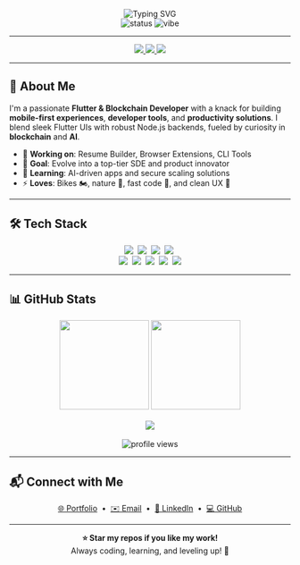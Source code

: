 <!-- ===================== -->
<!--  Urjit Upadhyay README -->
<!-- ===================== -->

<p align="center">
  <img src="https://readme-typing-svg.demolab.com?font=Inter&weight=600&size=38&duration=3500&pause=500&color=00A9FF&center=true&vCenter=true&width=820&lines=Hey%2C+I'm+Urjit+Upadhyay!;Flutter+%26+Blockchain+Innovator;Crafting+Impactful+Digital+Experiences" alt="Typing SVG"/>

  <br/>
  <img src="https://img.shields.io/badge/Status-Building%20Daily-0ea5e9?style=for-the-badge&logo=codeigniter&logoColor=white" alt="status" />
  <img src="https://img.shields.io/badge/Vibe-✨%20Creative-FFD700?style=for-the-badge" alt="vibe" />
</p>

---

<p align="center">
  <a href="https://urjitupadhyayportfolioo-five.vercel.app/" title="Portfolio">
    <img src="https://img.shields.io/badge/Portfolio-Explore%20My%20Work-1e293b?style=for-the-badge&logo=vercel&logoColor=white" />
  </a>
  <a href="https://www.linkedin.com/in/urjit-upadhyay-049428236/" title="LinkedIn">
    <img src="https://img.shields.io/badge/LinkedIn-Let%27s%20Connect-0077B5?style=for-the-badge&logo=linkedin&logoColor=white" />
  </a>
  <a href="https://github.com/urjitupadhya" title="GitHub">
    <img src="https://img.shields.io/badge/GitHub-See%20My%20Code-181717?style=for-the-badge&logo=github&logoColor=white" />
  </a>
</p>

---

## 🚀 About Me

I'm a passionate **Flutter & Blockchain Developer** with a knack for building **mobile-first experiences**, **developer tools**, and **productivity solutions**. I blend sleek Flutter UIs with robust Node.js backends, fueled by curiosity in **blockchain** and **AI**.

- 🔭 **Working on**: Resume Builder, Browser Extensions, CLI Tools  
- 🎯 **Goal**: Evolve into a top-tier SDE and product innovator  
- 🌱 **Learning**: AI-driven apps and secure scaling solutions  
- ⚡ **Loves**: Bikes 🏍️, nature 🌳, fast code 🚀, and clean UX 🎨

---

## 🛠️ Tech Stack

<p align="center">
  <img src="https://img.shields.io/badge/Flutter-02569B?logo=flutter&logoColor=white&style=flat-square" />&nbsp;
  <img src="https://img.shields.io/badge/Dart-0175C2?logo=dart&logoColor=white&style=flat-square" />&nbsp;
  <img src="https://img.shields.io/badge/React-20232A?logo=react&logoColor=61DAFB&style=flat-square" />&nbsp;
  <img src="https://img.shields.io/badge/Next.js-000000?logo=nextdotjs&logoColor=white&style=flat-square" />&nbsp;
  <br/>
  <img src="https://img.shields.io/badge/Node.js-339933?logo=node.js&logoColor=white&style=flat-square" />&nbsp;
  <img src="https://img.shields.io/badge/JavaScript-F7DF1E?logo=javascript&logoColor=black&style=flat-square" />&nbsp;
  <img src="https://img.shields.io/badge/MongoDB-47A248?logo=mongodb&logoColor=white&style=flat-square" />&nbsp;
  <img src="https://img.shields.io/badge/Firebase-FFCA28?logo=firebase&logoColor=black&style=flat-square" />&nbsp;
  <img src="https://img.shields.io/badge/Vercel-000000?logo=vercel&logoColor=white&style=flat-square" />
</p>

---

## 📊 GitHub Stats

<p align="center">
  <img src="https://github-readme-stats.vercel.app/api?username=urjitupadhya&show_icons=true&count_private=true&theme=dracula&hide_border=true" height="160"/>
  <img src="https://github-readme-streak-stats.herokuapp.com?user=urjitupadhya&theme=dracula&hide_border=true" height="160"/>
  <br/><br/>
  <img src="https://github-readme-activity-graph.vercel.app/graph?username=urjitupadhya&theme=dracula&hide_border=true&area=true" />
  <br/><br/>
  <img src="https://komarev.com/ghpvc/?username=urjitupadhya&style=flat-square&color=00A9FF" alt="profile views" />
</p>

---

## 📬 Connect with Me

<p align="center">
  <a href="https://urjitupadhyayportfolioo-five.vercel.app/">🌐 Portfolio</a> &nbsp;•&nbsp;
  <a href="mailto:urjit@example.com">✉️ Email</a> &nbsp;•&nbsp;
  <a href="https://www.linkedin.com/in/urjit-upadhyay-049428236">🔗 LinkedIn</a> &nbsp;•&nbsp;
  <a href="https://github.com/urjitupadhya">💻 GitHub</a>
</p>

---

<p align="center">
  <b>⭐ Star my repos if you like my work!</b> <br/>
  Always coding, learning, and leveling up! 🚀
</p>
